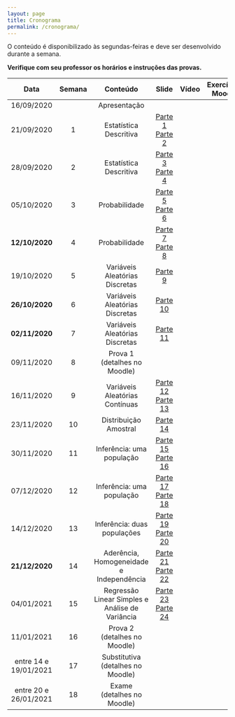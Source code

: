 ```yaml
---
layout: page
title: Cronograma
permalink: /cronograma/
---
```





O conteúdo é disponibilizado às segundas-feiras e deve ser desenvolvido durante a semana.

**Verifique com seu professor os horários e instruções das provas.**

| Data          | Semana          | Conteúdo | Slide  | Vídeo | Exercícios Moodle | Vídeo Extra | 
|:-------------:|:-------------:| :-------:| :-------:|:-------:|:-------:|:-------:|
| 16/09/2020    |  |     Apresentação    |  |     |        |        |        |
| 21/09/2020    |   1       | Estatística Descritiva    |  [Parte 1](http://me414-unicamp.github.io/aulas/slides/parte01/parte01.html) [Parte 2](http://me414-unicamp.github.io/aulas/slides/parte02/parte02.html)| |
| 28/09/2020    |   2      | Estatística Descritiva    | [Parte 3](http://me414-unicamp.github.io/aulas/slides/parte03/parte03.html) [Parte 4](http://me414-unicamp.github.io/aulas/slides/parte04/parte04.html)| |
| 05/10/2020    |   3       | Probabilidade    | [Parte 5](http://me414-unicamp.github.io/aulas/slides/parte05/parte05.html) [Parte 6](http://me414-unicamp.github.io/aulas/slides/parte06/parte06.html)   |  |
| **12/10/2020**    |   4     | Probabilidade      |[Parte 7](http://me414-unicamp.github.io/aulas/slides/parte07/parte07.html) [Parte 8](http://me414-unicamp.github.io/aulas/slides/parte08/parte08.html)  | |
| 19/10/2020   |   5       | Variáveis Aleatórias Discretas    | [Parte 9](http://me414-unicamp.github.io/aulas/slides/parte09/parte09.html)   |  |
| **26/10/2020**    |   6      |Variáveis Aleatórias Discretas     | [Parte 10](http://me414-unicamp.github.io/aulas/slides/parte10/parte10.html)    | |
| **02/11/2020**    |   7       |Variáveis Aleatórias Discretas    |  [Parte 11](http://me414-unicamp.github.io/aulas/slides/parte11/parte11.html) |  |
| 09/11/2020    |   8           |  Prova 1 (detalhes no Moodle) |       |
| 16/11/2020    |   9       | Variáveis Aleatórias Contínuas    | [Parte 12](http://me414-unicamp.github.io/aulas/slides/parte12/parte12.html) [Parte 13](http://me414-unicamp.github.io/aulas/slides/parte13/parte13.html)   |      |
| 23/11/2020    |  10       | Distribuição Amostral     |  [Parte 14](http://me414-unicamp.github.io/aulas/slides/parte14/parte14.html)    | 
| 30/11/2020   |  11   | Inferência: uma população     |   [Parte 15](http://me414-unicamp.github.io/aulas/slides/parte15/parte15.html) [Parte 16](http://me414-unicamp.github.io/aulas/slides/parte16/parte16.html)      | 
| 07/12/2020    |  12    | Inferência: uma população    |   [Parte 17](http://me414-unicamp.github.io/aulas/slides/parte17/parte17.html) [Parte 18](http://me414-unicamp.github.io/aulas/slides/parte18/parte18.html) |
| 14/12/2020    |  13   | Inferência: duas populações     | [Parte 19](http://me414-unicamp.github.io/aulas/slides/parte19/parte19.html) [Parte 20](http://me414-unicamp.github.io/aulas/slides/parte20/parte20.html)   | 
| **21/12/2020**    | 14 | Aderência, Homogeneidade e Independência | [Parte 21](http://me414-unicamp.github.io/aulas/slides/parte21/parte21.html) [Parte 22](http://me414-unicamp.github.io/aulas/slides/parte22/parte22.html)        |    | 
| 04/01/2021    |  15 | Regressão Linear Simples e Análise de Variância | [Parte 23](http://me414-unicamp.github.io/aulas/slides/parte23/parte23.html) [Parte 24](http://me414-unicamp.github.io/aulas/slides/parte24/parte24.html)           |    | 
| 11/01/2021    | 16 | Prova 2 (detalhes no Moodle)   |    | 
| entre 14 e 19/01/2021    |  17    | Substitutiva (detalhes no Moodle)   | 
| entre 20 e 26/01/2021 |  18 | Exame (detalhes no Moodle)


